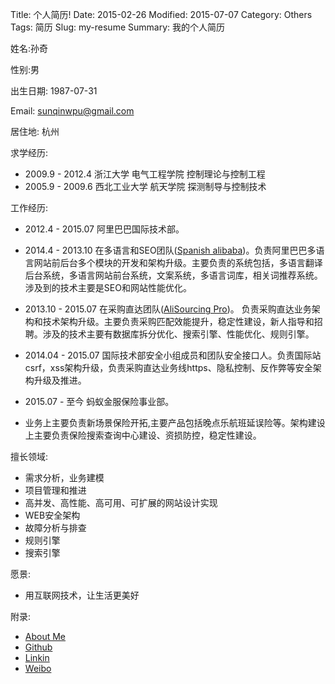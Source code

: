 Title: 个人简历!
Date: 2015-02-26
Modified: 2015-07-07
Category: Others
Tags: 简历
Slug: my-resume
Summary: 我的个人简历

姓名:孙奇

性别:男

出生日期: 1987-07-31

Email: sunqinwpu@gmail.com

居住地: 杭州

求学经历:

- 2009.9 - 2012.4 浙江大学 电气工程学院 控制理论与控制工程
- 2005.9 - 2009.6 西北工业大学 航天学院 探测制导与控制技术

工作经历:

- 2012.4 - 2015.07  阿里巴巴国际技术部。

 - 2014.4 - 2013.10 在多语言和SEO团队([Spanish alibaba](http://spanish.alibaba.com))。负责阿里巴巴多语言网站前后台多个模块的开发和架构升级。主要负责的系统包括，多语言翻译后台系统，多语言网站前台系统，文案系统，多语言词库，相关词推荐系统。涉及到的技术主要是SEO和网站性能优化。
 - 2013.10 - 2015.07 在采购直达团队([AliSourcing Pro](http://sourcing.alibaba.com))。 负责采购直达业务架构和技术架构升级。主要负责采购匹配效能提升，稳定性建设，新人指导和招聘。涉及的技术主要有数据库拆分优化、搜索引擎、性能优化、规则引擎。

 - 2014.04 - 2015.07 国际技术部安全小组成员和团队安全接口人。负责国际站csrf，xss架构升级，负责采购直达业务线https、隐私控制、反作弊等安全架构升级及推进。

- 2015.07 - 至今 蚂蚁金服保险事业部。
 - 业务上主要负责新场景保险开拓,主要产品包括晚点乐航班延误险等。架构建设上主要负责保险搜索查询中心建设、资损防控，稳定性建设。

擅长领域:

- 需求分析，业务建模
- 项目管理和推进
- 高并发、高性能、高可用、可扩展的网站设计实现
- WEB安全架构
- 故障分析与排查
- 规则引擎
- 搜索引擎

愿景:

- 用互联网技术，让生活更美好

附录:

- [About Me](http://about.me/sunqi)
- [Github](https://github.com/sunqinwpu)
- [Linkin](https://cn.linkedin.com/in/sunqizju)
- [Weibo](http://weibo.com/sunqizju/profile?rightmod=1&wvr=6&mod=personinfo)
